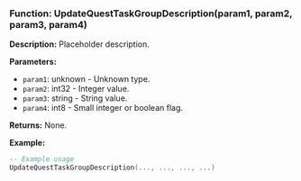 ### Function: UpdateQuestTaskGroupDescription(param1, param2, param3, param4)

**Description:**
Placeholder description.

**Parameters:**
- `param1`: unknown - Unknown type.
- `param2`: int32 - Integer value.
- `param3`: string - String value.
- `param4`: int8 - Small integer or boolean flag.

**Returns:** None.

**Example:**

```lua
-- Example usage
UpdateQuestTaskGroupDescription(..., ..., ..., ...)
```
